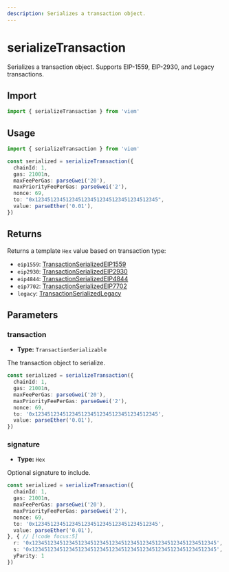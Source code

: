```yaml
---
description: Serializes a transaction object.
---
```


# serializeTransaction

Serializes a transaction object. Supports EIP-1559, EIP-2930, and Legacy transactions.

## Import

```ts
import { serializeTransaction } from 'viem'
```

## Usage

```ts
import { serializeTransaction } from 'viem'

const serialized = serializeTransaction({
  chainId: 1,
  gas: 21001n,
  maxFeePerGas: parseGwei('20'),
  maxPriorityFeePerGas: parseGwei('2'),
  nonce: 69,
  to: "0x1234512345123451234512345123451234512345",
  value: parseEther('0.01'),
})
```

## Returns

Returns a template `Hex` value based on transaction type:

- `eip1559`: [TransactionSerializedEIP1559](/docs/glossary/types#TransactionSerializedEIP1559)
- `eip2930`: [TransactionSerializedEIP2930](/docs/glossary/types#TransactionSerializedEIP2930)
- `eip4844`: [TransactionSerializedEIP4844](/docs/glossary/types#TransactionSerializedEIP4844)
- `eip7702`: [TransactionSerializedEIP7702](/docs/glossary/types#TransactionSerializedEIP7702)
- `legacy`: [TransactionSerializedLegacy](/docs/glossary/types#TransactionSerializedLegacy) 

## Parameters

### transaction

- **Type:** `TransactionSerializable`

The transaction object to serialize.

```ts
const serialized = serializeTransaction({
  chainId: 1,
  gas: 21001n,
  maxFeePerGas: parseGwei('20'),
  maxPriorityFeePerGas: parseGwei('2'),
  nonce: 69,
  to: '0x1234512345123451234512345123451234512345',
  value: parseEther('0.01'),
})
```

### signature

- **Type:** `Hex`

Optional signature to include.

```ts
const serialized = serializeTransaction({
  chainId: 1,
  gas: 21001n,
  maxFeePerGas: parseGwei('20'),
  maxPriorityFeePerGas: parseGwei('2'),
  nonce: 69,
  to: '0x1234512345123451234512345123451234512345',
  value: parseEther('0.01'),
}, { // [!code focus:5]
  r: '0x123451234512345123451234512345123451234512345123451234512345',
  s: '0x123451234512345123451234512345123451234512345123451234512345',
  yParity: 1
})
```
